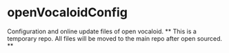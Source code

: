 # openVocaloidConfig
Configuration and online update files of open vocaloid.
** This is a temporary repo. All files will be moved to the main repo after open sourced. **
